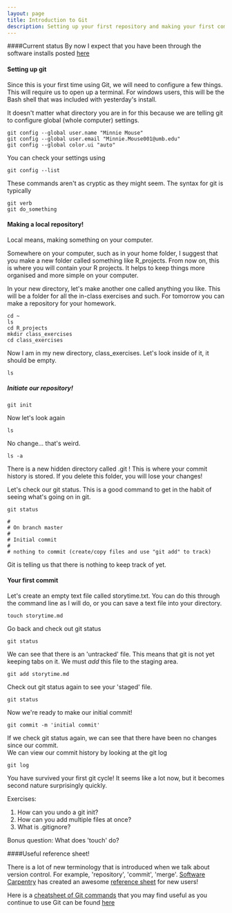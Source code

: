 ```yaml
---
layout: page
title: Introduction to Git
description: Setting up your first repository and making your first commit
---
```


####Current status
By now I expect that you have been through the software installs posted [here](pages/00_computer_setup.html)

#### Setting up git
Since this is your first time using Git, we will need to configure a few things. This will require us to open up a terminal. For windows users, this will be the Bash shell that was included with yesterday's install.  

It doesn't matter what directory you are in for this because we are telling git to configure global (whole computer) settings.

~~~
git config --global user.name "Minnie Mouse"
git config --global user.email "Minnie.Mouse001@umb.edu"
git config --global color.ui "auto"
~~~

You can check your settings using

~~~
git config --list
~~~

These commands aren't as cryptic as they might seem. The syntax for git is typically

~~~
git verb
git do_something
~~~

#### Making a local repository!
Local means, making something on your computer.

Somewhere on your computer, such as in your home folder, I suggest that you make a new folder called something like R_projects. From now on, this is where you will contain your R projects. It helps to keep things more organised and more simple on your computer.  

In your new directory, let's make another one called anything you like. This will be a folder for all the in-class exercises and such. For tomorrow you can make a repository for your homework. 

~~~
cd ~
ls
cd R_projects
mkdir class_exercises
cd class_exercises
~~~

Now I am in my new directory, class_exercises. Let's look inside of it, it should be empty.

~~~
ls
~~~

##### Initiate our repository!
~~~
git init
~~~

Now let's look again

~~~
ls
~~~

No change... that's weird.

~~~
ls -a
~~~

There is a new hidden directory called .git ! This is where your commit history is stored. If you delete this folder, you will lose your changes!  

Let's check our git status. This is a good command to get in the habit of seeing what's going on in git.

~~~
git status

#
# On branch master
#
# Initial commit
#
# nothing to commit (create/copy files and use "git add" to track)
~~~

Git is telling us that there is nothing to keep track of yet. 


#### Your first commit
Let's create an empty text file called storytime.txt. You can do this through the command line as I will do, or you can save a text file into your directory.
~~~
touch storytime.md
~~~

Go back and check out git status

~~~
git status
~~~

We can see that there is an 'untracked' file. This means that git is not yet keeping tabs on it. We must *add* this file to the staging area. 

~~~
git add storytime.md
~~~

Check out git status again to see your 'staged' file.

~~~
git status
~~~

Now we're ready to make our initial commit!

~~~
git commit -m 'initial commit'
~~~

If we check git status again, we can see that there have been no changes since our commit.  
We can view our commit history by looking at the git log

~~~
git log
~~~

You have survived your first git cycle! It seems like a lot now, but it becomes second nature surprisingly quickly. 


Exercises:

1. How can you undo a git init?
2. How can you add multiple files at once?
3. What is .gitignore?

Bonus question: What does 'touch' do?  


####Useful reference sheet!

There is a lot of new terminology that is introduced when we talk about version control. For example, 'repository', 'commit', 'merge'. [Software Carpentry](http://software-carpentry.org/) has created an awesome [reference sheet](http://swcarpentry.github.io/git-novice/reference.html) for new users!

Here is a [cheatsheet of Git commands]() that you may find useful as you continue to use Git can be found [here]()
